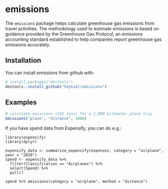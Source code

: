 # emissions

The `emissions` package helps calculate greenhouse gas emissions from travel activities. The methodology used to estimate emissions is based on guidance provided by the Greenhouse Gas Protocol, an emissions accounting standard established to help companies report greenhouse gas emissions accurately.

## Installation

You can install emissions from github with:


``` r
# install.packages("devtools")
devtools::install_github("hdykiel/emissions")
```

## Examples

``` r
# calculate emissions (CO2 tons) for a 1,000 kilometer plane trip
emissions("plane", "distance", 1000)
```

If you have spend data from Expensify, you can do e.g.:

```
library(expensify)
library(dplyr)

expensify_data <- summarize_expensify(expenses, category = "airplane", year = "2020")
spend <- expensify_data %>% 
  filter(Classification == "Airplanes") %>%
  select(Spend) %>%
  pull()

spend %>% emissions(category = "airplane", method = "distance")
```



  
